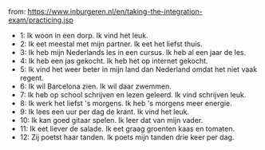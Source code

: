 from: https://www.inburgeren.nl/en/taking-the-integration-exam/practicing.jsp

- 1: Ik woon in een dorp. Ik vind het leuk.
- 2: Ik eet meestal met mijn partner. Ik eet het liefst thuis.
- 3: Ik heb mijn Nederlands les in een cursus. Ik heb al een jaar de les.
- 4: Ik heb een jas gekocht. Ik heb het op internet gekocht.
- 5: Ik vind het weer beter in mijn land dan Nederland omdat het niet vaak regent.
- 6: Ik wil Barcelona zien. Ik wil daar zwemmen.
- 7: Ik heb op school schrijven en lezen geleerd. Ik vind schrijven leuk.
- 8: Ik werk het liefst 's morgens. Ik heb 's morgens meer energie.
- 9: Ik lees een uur per dag de krant. Ik vind het leuk.
- 10: Ik kan goed gitaar spelen. Ik leer dat van mijn vader.
- 11: Ik eet liever de salade. Ik eet graag groenten kaas en tomaten.
- 12: Zij poetst haar tanden. Ik poets mijn tanden drie keer per dag.
